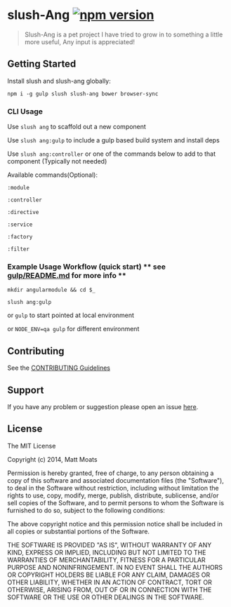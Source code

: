 # slush-Ang [![npm version](https://badge.fury.io/js/slush-ang.svg)](http://badge.fury.io/js/slush-ang)

> Slush-Ang is a pet project I have tried to grow in to something a little more useful, Any input is appreciated!

## Getting Started

Install slush and slush-ang globally:

`npm i -g gulp slush slush-ang bower browser-sync`

### CLI Usage
Use `slush ang` to scaffold out a new component

Use `slush ang:gulp` to include a gulp based build system and install deps

Use `slush ang:controller` or one of the commands below to add to that component (Typically not needed)

Available commands(Optional):

`:module`

`:controller`

`:directive`

`:service`

`:factory`

`:filter`

### Example Usage Workflow (quick start) ** see <a href="https://github.com/mmoats/slush-ang/blob/master/gulp/README.md">gulp/README.md</a> for more info **

`mkdir angularmodule && cd $_`

`slush ang:gulp`

or `gulp` to start pointed at local environment

or `NODE_ENV=qa gulp` for different environment

## Contributing

See the [CONTRIBUTING Guidelines](https://github.com/mattmoats/slush-ang/blob/master/CONTRIBUTING.md)

## Support
If you have any problem or suggestion please open an issue [here](https://github.com/mattmoats/slush-ang/issues).

## License

The MIT License

Copyright (c) 2014, Matt Moats

Permission is hereby granted, free of charge, to any person
obtaining a copy of this software and associated documentation
files (the "Software"), to deal in the Software without
restriction, including without limitation the rights to use,
copy, modify, merge, publish, distribute, sublicense, and/or sell
copies of the Software, and to permit persons to whom the
Software is furnished to do so, subject to the following
conditions:

The above copyright notice and this permission notice shall be
included in all copies or substantial portions of the Software.

THE SOFTWARE IS PROVIDED "AS IS", WITHOUT WARRANTY OF ANY KIND,
EXPRESS OR IMPLIED, INCLUDING BUT NOT LIMITED TO THE WARRANTIES
OF MERCHANTABILITY, FITNESS FOR A PARTICULAR PURPOSE AND
NONINFRINGEMENT. IN NO EVENT SHALL THE AUTHORS OR COPYRIGHT
HOLDERS BE LIABLE FOR ANY CLAIM, DAMAGES OR OTHER LIABILITY,
WHETHER IN AN ACTION OF CONTRACT, TORT OR OTHERWISE, ARISING
FROM, OUT OF OR IN CONNECTION WITH THE SOFTWARE OR THE USE OR
OTHER DEALINGS IN THE SOFTWARE.
